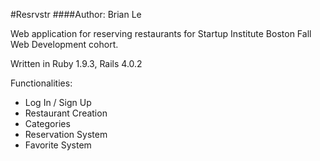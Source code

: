 #Resrvstr
####Author: Brian Le

Web application for reserving restaurants for Startup Institute Boston Fall Web Development cohort.

Written in Ruby 1.9.3, Rails 4.0.2

Functionalities:

- Log In / Sign Up
- Restaurant Creation
- Categories
- Reservation System
- Favorite System


